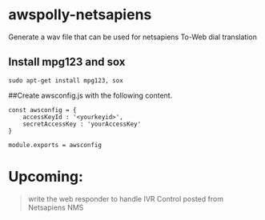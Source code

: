 # awspolly-netsapiens
Generate a wav file that can be used for netsapiens To-Web dial translation

## Install mpg123 and sox
```sudo apt-get install mpg123, sox```

##Create awsconfig.js with the following content.

```
const awsconfig = {
    accessKeyId : '<yourkeyid>',
    secretAccessKey : 'yourAccessKey'
}

module.exports = awsconfig
```


# Upcoming:
> write the web responder to handle IVR Control posted from Netsapiens NMS
